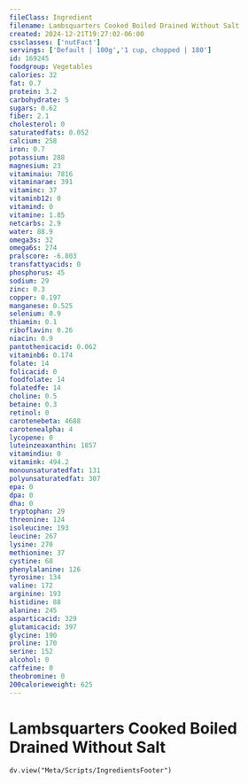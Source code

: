 ```yaml
---
fileClass: Ingredient
filename: Lambsquarters Cooked Boiled Drained Without Salt
created: 2024-12-21T19:27:02-06:00
cssclasses: ['nutFact']
servings: ['Default | 100g','1 cup, chopped | 180']
id: 169245
foodgroup: Vegetables
calories: 32
fat: 0.7
protein: 3.2
carbohydrate: 5
sugars: 0.62
fiber: 2.1
cholesterol: 0
saturatedfats: 0.052
calcium: 258
iron: 0.7
potassium: 288
magnesium: 23
vitaminaiu: 7816
vitaminarae: 391
vitaminc: 37
vitaminb12: 0
vitamind: 0
vitamine: 1.85
netcarbs: 2.9
water: 88.9
omega3s: 32
omega6s: 274
pralscore: -6.803
transfattyacids: 0
phosphorus: 45
sodium: 29
zinc: 0.3
copper: 0.197
manganese: 0.525
selenium: 0.9
thiamin: 0.1
riboflavin: 0.26
niacin: 0.9
pantothenicacid: 0.062
vitaminb6: 0.174
folate: 14
folicacid: 0
foodfolate: 14
folatedfe: 14
choline: 0.5
betaine: 0.3
retinol: 0
carotenebeta: 4688
carotenealpha: 4
lycopene: 0
luteinzeaxanthin: 1857
vitamindiu: 0
vitamink: 494.2
monounsaturatedfat: 131
polyunsaturatedfat: 307
epa: 0
dpa: 0
dha: 0
tryptophan: 29
threonine: 124
isoleucine: 193
leucine: 267
lysine: 270
methionine: 37
cystine: 68
phenylalanine: 126
tyrosine: 134
valine: 172
arginine: 193
histidine: 88
alanine: 245
asparticacid: 329
glutamicacid: 397
glycine: 190
proline: 170
serine: 152
alcohol: 0
caffeine: 0
theobromine: 0
200calorieweight: 625
---
```


# Lambsquarters Cooked Boiled Drained Without Salt

```dataviewjs
dv.view("Meta/Scripts/IngredientsFooter")
```